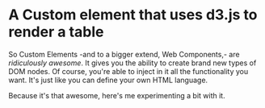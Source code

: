 # A Custom element that uses d3.js to render a table

So Custom Elements -and to a bigger extend, Web Components,- are *ridiculously awesome*. It gives you the ability to create brand new types of DOM nodes. Of course, you're able to inject in it all the functionality you want. It's just like you can define your own HTML language.

Because it's that awesome, here's me experimenting a bit with it.